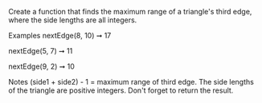 Create a function that finds the maximum range of a triangle's third edge, where the side lengths are all integers.

Examples
nextEdge(8, 10) ➞ 17

nextEdge(5, 7) ➞ 11

nextEdge(9, 2) ➞ 10

Notes
(side1 + side2) - 1 = maximum range of third edge.
The side lengths of the triangle are positive integers.
Don't forget to return the result.
